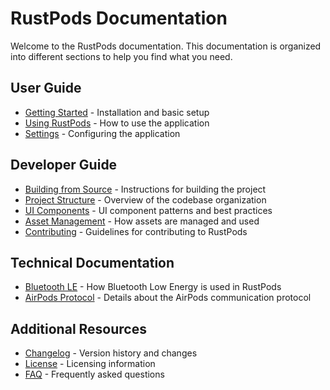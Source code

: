 # RustPods Documentation

Welcome to the RustPods documentation. This documentation is organized into different sections to help you find what you need.

## User Guide

- [Getting Started](user-guide/getting-started.md) - Installation and basic setup
- [Using RustPods](user-guide/usage.md) - How to use the application
- [Settings](user-guide/settings.md) - Configuring the application

## Developer Guide

- [Building from Source](development/building.md) - Instructions for building the project
- [Project Structure](development/project-structure.md) - Overview of the codebase organization
- [UI Components](development/ui-components.md) - UI component patterns and best practices
- [Asset Management](development/assets.md) - How assets are managed and used
- [Contributing](development/contributing.md) - Guidelines for contributing to RustPods

## Technical Documentation

- [Bluetooth LE](development/bluetooth.md) - How Bluetooth Low Energy is used in RustPods
- [AirPods Protocol](development/airpods-protocol.md) - Details about the AirPods communication protocol

## Additional Resources

- [Changelog](changelog.md) - Version history and changes
- [License](license.md) - Licensing information
- [FAQ](faq.md) - Frequently asked questions 